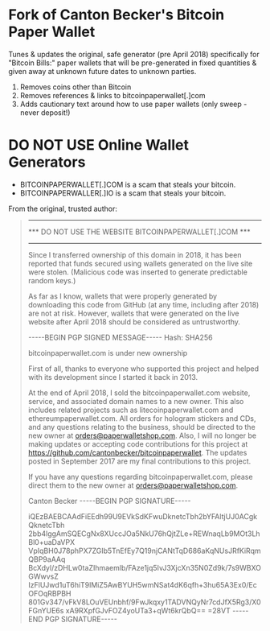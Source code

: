 Fork of Canton Becker's Bitcoin Paper Wallet
=====

Tunes & updates the original, safe generator (pre April 2018) specifically for "Bitcoin Bills:"
paper wallets that will be pre-generated in fixed quantities & given away at unknown future dates to unknown parties.

1. Removes coins other than Bitcoin
2. Removes references & links to bitcoinpaperwallet[.]com
3. Adds cautionary text around how to use paper wallets (only sweep - never deposit!)

DO NOT USE Online Wallet Generators
=====

* BITCOINPAPERWALLET[.]COM is a scam that steals your bitcoin.
* BITCOINPAPERWALLER[.]IO is a scam that steals your bitcoin.

From the original, trusted author:

> *********************************************************
> ***  DO NOT USE THE WEBSITE BITCOINPAPERWALLET[.]COM  ***
> *********************************************************
> Since I transferred ownership of this domain in 2018,
> it has been reported that funds secured using wallets
> generated on the live site were stolen. (Malicious code
> was inserted to generate predictable random keys.)
> 
> As far as I know, wallets that were properly generated by
> downloading this code from GitHub (at any time, including
> after 2018) are not at risk. However, wallets that were
> generated on the live website after April 2018 should be
> considered as untrustworthy.
> 
> 
> -----BEGIN PGP SIGNED MESSAGE-----
> Hash: SHA256
> 
> bitcoinpaperwallet.com is under new ownership
>  
> First of all, thanks to everyone who supported this project and helped with its development since I started it back in 2013. 
>  
> At the end of April 2018, I sold the bitcoinpaperwallet.com website, service, and associated domain names to a new owner.  This also includes related projects such as litecoinpaperwallet.com and ethereumpaperwallet.com.  All orders for hologram stickers and CDs, and any questions relating to the business, should be directed to the new owner at orders@paperwalletshop.com.  Also, I will no longer be making updates or accepting code contributions for this project at https://github.com/cantonbecker/bitcoinpaperwallet. The updates posted in September 2017 are my final contributions to this project.
>  
> If you have any questions regarding bitcoinpaperwallet.com, please direct them to the new owner at orders@paperwalletshop.com.
>  
> Canton Becker
> -----BEGIN PGP SIGNATURE-----
> 
> iQEzBAEBCAAdFiEEdh99U9EVkSdKFwuDknetcTbh2bYFAltjUJ0ACgkQknetcTbh
> 2bb4lggAmSQECgNx8XUccJOa5NkU76hQjtZLe+REWnaqLb9MOt3LhBl0+uaDaVPX
> VpIqBH0J78phPX7ZGIb5TnEfEy7Q19njCANtTqD686aKqNUsJRfKiRqmQBP9aAAq
> BcXdyl/zDHLw0taZIhmaemlb/FAze1jq5IvJ3XjcXn35N0Zd9k/7s9WBXOGWwvsZ
> IzFlUJwd1uT6hiT9lMiZ5AwBYUH5wmNSat4dK6qfh+3hu65A3Ex0/EcOFOqRBPBH
> 801Gv347/vFkV8LOuVEUnbhf/9FwJkqxy1TADVNQyNr7cdJfX5Rg3/X0FGnYUE6s
> xA9RXpfGJvFOZ4yoUTa3+qWt6krQbQ==
> =28VT
> -----END PGP SIGNATURE-----
